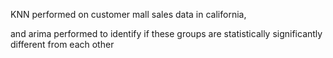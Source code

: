 KNN performed on customer mall sales data in california,

and arima performed to identify if these groups are statistically significantly different from each other
